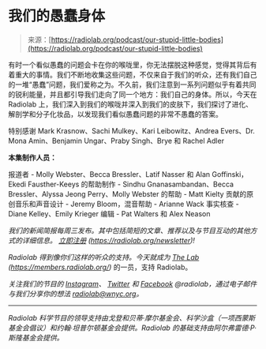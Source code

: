<!--yml

类别：未分类

日期：2024-05-27 14:57:12

-->

# 我们的愚蠢身体

> 来源：[https://radiolab.org/podcast/our-stupid-little-bodies](https://radiolab.org/podcast/our-stupid-little-bodies)

有时一个看似愚蠢的问题会卡在你的喉咙里，你无法摆脱这种感觉，觉得其背后有着重大的事情。我们不断地收集这些问题，不仅来自于我们的听众，还有我们自己的一堆“愚蠢”问题，我们爱称之为。不久前，我们注意到一系列问题似乎有着共同的锐利能量，并且都引导我们走向了同一个地方：我们自己的身体。所以，今天在 Radiolab 上，我们深入到我们的喉咙并深入到我们的皮肤下，我们探讨了进化、解剖学和分子化妆品，以发现我们看似愚蠢问题的非常不愚蠢的答案。

特别感谢 Mark Krasnow、Sachi Mulkey、Kari Leibowitz、Andrea Evers、Dr. Mona Amin、Benjamin Ungar、Praby Singh、Brye 和 Rachel Adler

**本集制作人员：**

报道者 - Molly Webster、Becca Bressler、Latif Nasser 和 Alan Goffinski，Ekedi Fausther-Keeys 的帮助制作 - Sindhu Gnanasambandan、Becca Bressler、Alyssa Jeong Perry、Molly Webster 的帮助 - Matt Kielty 贡献的原创音乐和声音设计 - Jeremy Bloom，混音帮助 - Arianne Wack 事实核查 - Diane Kelley、Emily Krieger 编辑 - Pat Walters 和 Alex Neason

*我们的新闻简报每周三发布。其中包括简短的文章、推荐以及与节目互动的其他方式的详细信息。* [*立即注册*](https://radiolab.org/newsletter) *(https://radiolab.org/newsletter)!*

*Radiolab 得到像你们这样的听众的支持。今天就成为* [*The Lab*](http://members.radiolab.org) *(https://members.radiolab.org/)* 的一员，支持 Radiolab。

*关注我们的节目的* [*Instagram*](http://instagram.com/radiolab)*、* [*Twitter*](http://twitter.com/radiolab) *和* [*Facebook*](http://facebook.com/radiolab) *@radiolab，通过电子邮件与我们分享你的想法* [*radiolab@wnyc.org*](mailto:radiolab@wnyc.org)*。*

* * *

*Radiolab 科学节目的领导支持由戈登和贝蒂·摩尔基金会、科学沙盒（一项西蒙斯基金会倡议）和约翰·坦普尔顿基金会提供。Radiolab 的基础支持由阿尔弗雷德·P·斯隆基金会提供。*
